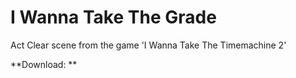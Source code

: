 # **I Wanna Take The Grade**

Act Clear scene from the game 'I Wanna Take The Timemachine 2'

**Download: **